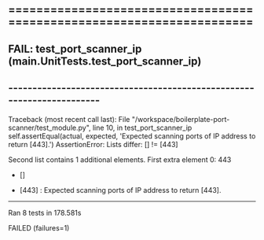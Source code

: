 ## ======================================================================
## FAIL: test_port_scanner_ip (__main__.UnitTests.test_port_scanner_ip)
## ----------------------------------------------------------------------
Traceback (most recent call last):
  File "/workspace/boilerplate-port-scanner/test_module.py", line 10, in test_port_scanner_ip
    self.assertEqual(actual, expected, 'Expected scanning ports of IP address to return [443].')
AssertionError: Lists differ: [] != [443]

Second list contains 1 additional elements.
First extra element 0:
443

- []
+ [443] : Expected scanning ports of IP address to return [443].

----------------------------------------------------------------------
Ran 8 tests in 178.581s

FAILED (failures=1)
